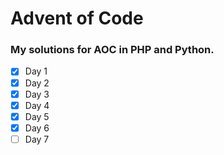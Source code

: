 # Advent of Code

### My solutions for AOC in PHP and Python.
- [X] Day 1
- [X] Day 2
- [X] Day 3
- [X] Day 4
- [X] Day 5
- [X] Day 6
- [ ] Day 7

